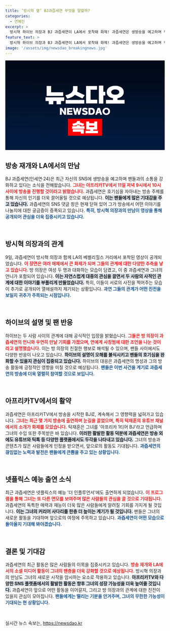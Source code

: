 ```yaml
---
title: ‘방시혁 옆’ BJ과즙세연 무엇을 말할까?
categories:
  - 연예인
excerpt: >
  방시혁 하이브 의장과 BJ 과즙세연이 LA에서 포착돼 화제! 과즙세연은 생방송을 예고하며 두 사람의 관계에 대해 궁금증을 자아내고 있다. 방송에서 어떤 이야기가 펼쳐질지 주목된다!
feature_text: >
  방시혁 하이브 의장과 BJ 과즙세연이 LA에서 포착돼 화제! 과즙세연은 생방송을 예고하며 두 사람의 관계에 대해 궁금증을 자아내고 있다. 방송에서 어떤 이야기가 펼쳐질지 주목된다!
image: '/assets/img/newsdao_breakingnews.jpg'
---
```


<p><img src="/assets/img/newsdao_breakingnews.jpg" alt="ontimetimes 속보" /></p>

<h2 data-ke-size="size26">방송 재개와 LA에서의 만남</h2>

<p data-ke-size="size16">BJ 과즙세연(인세연·24)은 최근 자신의 SNS에 생방송을 예고하며 팬들과의 소통을 강화하고 있다는 소식을 전해왔습니다. <b><span style="color: #ee2323;">그녀는 아프리카TV에서 11일 저녁 9시에서 10시 사이에 방송을 진행할 것이라고 밝혔습니다.</span></b> 과즙세연은 호기심을 자아내는 방송 주제를 통해 자신의 인기를 더욱 끌어올릴 것으로 예상됩니다. <b><span style="background-color: #21538527;">이는 팬들에게 많은 기대감을 주고 있습니다.</span></b> 과즙세연의 SNS 댓글 창은 현재 닫혀 있어 그가 방송에서 어떤 이야기를 나눌지에 대한 궁금증이 증폭되고 있습니다. <b><span style="color: #1a5490;">특히, 방시혁 의장과의 만남이 영상을 통해 공개되어 관심을 더욱 집중시키고 있습니다.</span></b></p>

<p data-ke-size="size16">&nbsp;</p>

<h2 data-ke-size="size26">방시혁 의장과의 관계</h2>

<p data-ke-size="size16">9일, 과즙세연이 방시혁 의장과 함께 LA의 베벌리힐스 거리에서 포착된 영상이 공개되었습니다. <b><span style="color: #ee2323;">이 장면은 여러 매체에서 큰 화제가 되며 그들의 관계에 대한 다양한 추측을 낳고 있습니다.</span></b> 방 의장은 여성 두 명과 대화하는 모습이 담겼고, 이 중 과즙세연과 그녀의 언니가 포함되어 있습니다. <b><span style="background-color: #21538527;">이는 자연스럽게 대중의 관심을 끌면서 두 사람의 사적인 관계에 대한 이야기를 부풀리게 만들었습니다.</span></b> 특히, 이들이 서로의 사진을 찍어주는 모습이 추가로 공개되어 열애설까지 제기되는 상황입니다. <b><span style="color: #1a5490;">과연 그들의 관계가 어떤 진전을 보일지 귀추가 주목되는 시점입니다.</span></b></p>

<p data-ke-size="size16">&nbsp;</p>

<h2 data-ke-size="size26">하이브의 설명 및 팬 반응</h2>

<p data-ke-size="size16">하이브는 두 사람 사이의 관계에 대해 공식적인 입장을 밝혔습니다. <b><span style="color: #ee2323;">그들은 방 의장이 과즙세연의 언니와 우연히 만날 기회를 가졌으며, 연예계 사칭범에 대한 조언을 나눈 것이라고 설명했습니다.</span></b> 이는 방 의장의 친절한 행보로 해석될 수 있으며, 팬들 사이에서도 다양한 반응이 나오고 있습니다. <b><span style="background-color: #21538527;">하이브의 설명이 오해를 불식시키고 팬들의 호기심을 완화할 수 있을지 관심이 집중되고 있습니다.</span></b> 하이브의 대응은 과즙세연의 명성과 그의 방송 활동에 긍정적인 영향을 미칠 것으로 예상됩니다. <b><span style="color: #1a5490;">팬들은 이번 사건을 계기로 과즙세연의 방송에 더욱 열렬히 참여할 것으로 보입니다.</span></b></p>

<p data-ke-size="size16">&nbsp;</p>

<h2 data-ke-size="size26">아프리카TV에서의 활약</h2>

<p data-ke-size="size16">과즙세연은 아프리카TV에서 방송을 시작한 BJ로, 계속해서 그 영향력을 넓혀가고 있습니다. <b><span style="color: #ee2323;">그녀는 최근 몇 가지 방송에 출연하며 눈길을 끌었으며, 특히 탁재훈의 유튜브 채널에서의 소개가 화제를 모았습니다.</span></b> 탁재훈은 그녀를 '아프리카 1티어 BJ'라고 언급하며 그녀의 수입 또한 주목받은 바 있습니다. <b><span style="background-color: #21538527;">이러한 활발한 활동 덕분에 과즙세연은 방송 외에도 유튜브와 틱톡 등 다양한 플랫폼에서도 두각을 나타내고 있습니다.</span></b> 그녀의 방송과 콘텐츠가 많은 사람들에게 인정을 받으면서, 앞으로의 활동도 기대됩니다. <b><span style="color: #1a5490;">과즙세연의 끊임없는 노력과 발전은 팬들에게 큰쁨을 주고 있는 상황입니다.</span></b></p>

<p data-ke-size="size16">&nbsp;</p>

<h2 data-ke-size="size26">넷플릭스 예능 출연 소식</h2>

<p data-ke-size="size16">최근 과즙세연은 넷플릭스의 예능 '더 인플루언서'에도 출연하게 되었습니다. <b><span style="color: #ee2323;">이 프로그램을 통해 그녀는 또 다른 면모를 보여주며 많은 사람들의 관심을 끌 것으로 기대됩니다. </span></b> 과즙세연의 독특한 매력과 재능이 더욱 많은 사람들에게 알려질 기회를 가지게 될 것입니다. <b><span style="background-color: #21538527;">이는 그녀의 커리어 사다리를 한층 더 높이는 계기가 될 것입니다.</span></b> 팬들은 그녀의 새로운 활동을 기대하며 앞으로의 여정에 주목하고 있습니다. <b><span style="color: #1a5490;">과즙세연이 어떤 모습으로 돌아올지 기대해 봐야겠습니다.</span></b></p>

<p data-ke-size="size16">&nbsp;</p>

<h2 data-ke-size="size26">결론 및 기대감</h2>

<p data-ke-size="size16">과즙세연의 최근 활동은 많은 사람들의 이목을 집중시키고 있습니다. <b><span style="color: #ee2323;">방송 재개와 LA에서의 소셜 미디어 활동이 그녀의 팬층을 더욱 강화할 것으로 예상됩니다.</span></b> 방시혁 의장과의 만남도 그녀의 새로운 시작을 암시하는 요소로 작용하고 있습니다. <b><span style="background-color: #21538527;">아프리카TV와 다양한 SNS 플랫폼에서의 활발한 활동은 향후 그녀의 성장 가능성을 더욱 높여줄 것입니다.</span></b> 과즙세연이 앞으로 어떤 활동을 이어갈지, 그리고 방 의장과의 관계에 대한 진전이 있을지 관심이 모아집니다. <b><span style="color: #1a5490;">팬들에게는 떨리는 기분을 안겨주며, 그녀의 무한한 가능성이 기대되는 현 상황입니다.</span></b></p>

<p data-ke-size="size16">&nbsp;</p>
실시간 뉴스 속보는, <a href="https://newsdao.kr" rel="dofollow">https://newsdao.kr</a>


